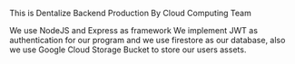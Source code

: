 This is Dentalize Backend Production By Cloud Computing Team

We use NodeJS and Express as framework
We implement JWT as authentication for our program and we use firestore as our database, also we use Google Cloud Storage Bucket to store our users assets.
